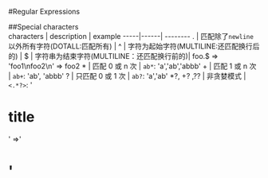 #Regular Expressions

##Special characters  
characters | description | example
-----|------| --------
. | 匹配除了`newline`以外所有字符(DOTALL:匹配所有)  |
^ | 字符为起始字符(MULTILINE:还匹配换行后的)  |
$ | 字符串为结束字符(MULTILINE：还匹配换行前的)| foo.$ => 'foo1\nfoo2\n' => foo2
\* | 匹配 0 或 n 次 | `ab*`: 'a','ab','abbb'
\+ | 匹配 1 或 n 次 |  `ab+`: 'ab', 'abbb'
\? | 只匹配 0 或 1 次 | `ab?`: 'a','ab'
\*?, +? ,?? | 非贪婪模式 | `<.*?>`: '<H1>title</H1>' =>'<H1>'
